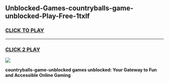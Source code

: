 
## Unblocked-Games-countryballs-game-unblocked-Play-Free-1txlf
<h3>
<a href="https://premium76.site?title=countryballs-game-unblocked&ref=17A">CLICK TO PLAY</a></h3>
<hr>

<h3>
<a href="https://premium76.site?title=countryballs-game-unblocked&ref=17A">CLICK 2 PLAY</a>
  
</h3>

<a href="https://premium76.site?title=countryballs-game-unblocked&ref=17A"><img src="https://clearcache.store/games.png"></a>


**countryballs-game-unblocked games unblocked: Your Gateway to Fun and Accessible Online Gaming**
